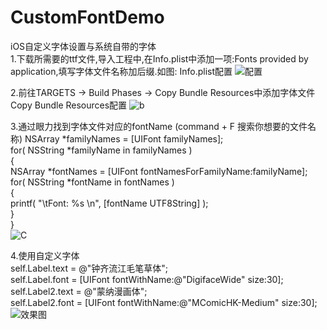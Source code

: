 # CustomFontDemo
iOS自定义字体设置与系统自带的字体<br /> 
1.下载所需要的ttf文件,导入工程中,在Info.plist中添加一项:Fonts provided by application,填写字体文件名称加后缀.如图: Info.plist配置
![配置](http://s15.sinaimg.cn/mw690/005R98Amzy7f32EYiLk5e&690)


2.前往TARGETS -> Build Phases -> Copy Bundle Resources中添加字体文件 Copy Bundle Resources配置
![b](http://s1.sinaimg.cn/large/005R98Amzy7f32MNm1210&690)

3.通过眼力找到字体文件对应的fontName (command + F 搜索你想要的文件名称)
NSArray *familyNames = [UIFont familyNames];<br />
    for( NSString *familyName in familyNames )<br />
    {<br />
        NSArray *fontNames = [UIFont fontNamesForFamilyName:familyName];<br />
        for( NSString *fontName in fontNames )<br />
        {<br />
            printf( "\tFont: %s \n", [fontName UTF8String] );<br />
        }<br />
    }<br />
![C](http://s1.sinaimg.cn/large/005R98Amzy7f32SHxDO30&690)


4.使用自定义字体<br /> 
self.Label.text = @"钟齐流江毛笔草体"; <br /> 
self.Label.font = [UIFont fontWithName:@"DigifaceWide" size:30]; <br /> 
self.Label2.text = @"蒙纳漫画体"; <br /> 
self.Label2.font = [UIFont fontWithName:@"MComicHK-Medium" size:30];<br /> 
![效果图](http://s15.sinaimg.cn/large/005R98Amzy7f32WU9HM9e&690)

